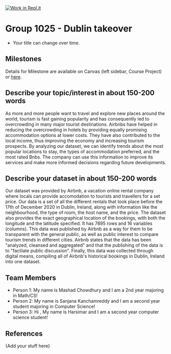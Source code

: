 [![Work in Repl.it](https://classroom.github.com/assets/work-in-replit-14baed9a392b3a25080506f3b7b6d57f295ec2978f6f33ec97e36a161684cbe9.svg)](https://classroom.github.com/online_ide?assignment_repo_id=361681&assignment_repo_type=GroupAssignmentRepo)
# Group 1025 - Dublin takeover

- Your title can change over time.

## Milestones

Details for Milestone are available on Canvas (left sidebar, Course Project) or [here](https://firas.moosvi.com/courses/data301/project/milestone01.html).

## Describe your topic/interest in about 150-200 words

As more and more people want to travel and explore new places around the world, tourism is fast gaining popularity and has consequently led to overcrowding in many major tourist destinations. Airbnbs have helped in reducing the overcrowding in hotels by providing equally promising accommodation options at lower costs. They have also contributed to the local income, thus improving the economy and increasing tourism prospects. By analyzing our dataset, we can identify trends about the most popular locations to stay, the types of accommodation preferred, and the most rated Bnbs. The company can use this information to improve its services and make more informed decisions regarding future developments.

## Describe your dataset in about 150-200 words

Our dataset was provided by Airbnb, a vacation online rental company where locals can provide accomodation to tourists and travellers for a set price. Our data is a set of all the different rentals that took place before the 17th of December 2020 in Dublin, Ireland, along with information like the neighbourhood, the type of room, the host name, and the price. The dataset also provides the exact geographical location of the bookings, with both the longitude and the latitude specified. It has 7895 rows and 16 variables (columns). This data was published by Airbnb as a way for them to be transparent with the general public, as well as public interest to compare tourism trends in different cities. Airbnb states that the data has been "analyzed, cleansed and aggregated" and that the publishing of the data is to "faciliate public discussion". Finally, this data was collected through digital means, compiling all of Airbnb's historical bookings in Dublin, Ireland into one dataset. 

## Team Members

- Person 1: My name is Mashad Chowdhury and I am a 2nd year majoring in Math/CS!  
- Person 2: My name is Sanjana Kanchamreddy and I am a second year student majoring in Computer Science!
- Person 3: Hi , My name is Harsimar and I am a second year computer science student!

## References

{Add your stuff here}
